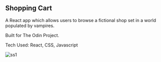 ## Shopping Cart

A React app which allows users to browse a fictional shop set in a world populated by vampires.

Built for The Odin Project.

Tech Used: React, CSS, Javascript

![ss1](https://github.com/bobbaID/shopping-cart/assets/122269172/d8388056-f00b-4bcf-b132-7fbea4d6c707)

